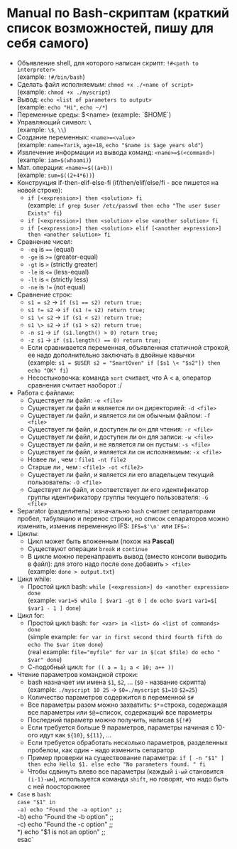 # Manual по Bash-скриптам (краткий список возможностей, пишу для себя самого)
* Объявление shell, для которого написан скрипт: `!#<path to interpreter>`  
(example: `!#/bin/bash`)
* Сделать файл исполняемым: `chmod +x ./<name of script>`  
(example: `chmod +x ./myscript`)
* Вывод: `echo <list of parameters to output>`  
(example: `echo "Hi"`, `echo ~/*`)
* Переменные среды: $<name>  
  (example: `$HOME`)
* Управляющий символ: `\`  
  (example: `\$`, `\\`)
* Создание переменных: `<name>=<value>`  
  (example: `name=Yarik`, `age=18`, `echo "$name is $age years old"`)
* Извлечение информации из вывода команд: `<name>=$(<command>)`  
  (example: `iam=$(whoami)`)
* Мат. операции: `<name>=$((a+b))`  
  (example: `sum=$((2+4*6))`)
* Конструкция if-then-elif-else-fi (if/then/elif/else/fi - все пишется на новой строке):  
  + `if [<expression>] then <solution> fi`  
  (example: `if grep $user /etc/passwd then echo "The user $user Exists" fi`)
  + `if [<expression>] then <solution> else <another solution> fi`
  + `if [<expression>] then <solution> elif [<another expression>] then <another solution> fi`
* Сравнение чисел:  
  + `-eq` is `==` (equal)
  + `-ge` is `>=` (greater-equal)
  + `-gt` is `>` (strictly greater)
  + `-le` is `<=` (less-equal)
  + `-lt` is `<` (strictly less)
  + `-ne` is `!=` (not equal)
* Сравнение строк:
  + `s1 = s2` -> `if (s1 == s2) return true;`
  + `s1 != s2` -> `if (s1 != s2) return true;`
  + `s1 \< s2` -> `if (s1 < s2) return true;`
  + `s1 \> s2` -> `if (s1 > s2) return true;`
  + `-n s1` -> `if (s1.length() > 0) return true;`
  + `-z s1` -> `if (s1.length() == 0) return true;`
  + Если сравнивается переменная, объявленная статичной строкой, ее надо дополнительно заключать в двойные кавычки  
  (example: `s1 = $USER s2 = "SmartOven" if [$s1 \< "$s2"]) then echo "OK" fi`)
  + Несостыковочка: команда `sort` считает, что A < a, оператор сравнения считает наоборот :/
* Работа с файлами:  
  + Существует ли файл: `-e <file>`
  + Существует ли файл и является ли он директорией: `-d <file>`
  + Существует ли файл, и является ли он обычным файлом: `-f <file>`
  + Существует ли файл, и доступен ли он для чтения: `-r <file>`
  + Существует ли файл, и доступен ли он для записи: `-w <file>`
  + Существует ли файл, и не является ли он пустым: `-s <file>`
  + Существует ли файл, и является ли он исполняемым: `-x <file>`
  + Новее ли <file1>, чем <file2>: `file1 -nt file2`
  + Старше ли <file1>, чем <file2>: `<file1> -ot <file2>`
  + Существует ли файл, и является ли его владельцем текущий пользователь: `-O <file>`
  + Сществует ли файл, и соответствует ли его идентификатор группы идентификатору группы текущего пользователя: `-G <file>`
* Separator (разделитель): изначально `bash` считает сепараторами пробел, табуляцию и перенос строки, но список сепараторов можно изменить, изменив переменную IFS: `IFS=$'\n'` или `IFS=:`
* Циклы:
  + Цикл может быть вложенным (похож на **Pascal**)
  + Существуют операции `break` и `continue`
  + В цикле можно перенаправить вывод (вместо консоли выводить в файл): для этого надо после `done` добавить `> <file>`  
  (example: `done > output.txt`)
* Цикл while:
  + Простой цикл bash: `while [<expression>] do <another expression> done`  
  (example: `var1=5 while [ $var1 -gt 0 ] do echo $var1 var1=$[ $var1 - 1 ] done`)
* Цикл for:
  + Простой цикл bash: `for <var> in <list> do <list of commands> done`  
  (simple example: `for var in first second third fourth fifth do echo The $var item done`)  
  (real example: `file="myfile" for var in $(cat $file) do echo " $var" done`)
  + С-подобный цикл: `for (( a = 1; a < 10; a++ ))`  
* Чтение параметров командной строки:  
  + bash назначает им имена `$1`, `$2`, ... (`$0` - название скрипта)  
    (example: `./myscript 10 25` -> `$0=./myscript` `$1=10` `$2=25`)
  + Количество параметров содержится в переменной `$#`
  + Все параметры разом можно захватить: `$*`=строка, содержащая все параметры или `$@`=список, содержащий все параметры
  + Последний параметр можно получить, написав `${!#}`
  + Если требуется больше 9 параметров, параметры начиная с 10-ого идут как `${10}`, `${11}`, ...
  + Если требуется обработать несколько параметров, разделенных пробелом, как один - надо изменить сепаратор
  + Пример проверки на существование параметра: `if [ -n "$1" ] then echo Hello $1. else echo "No parameters found. " fi`
  + Чтобы сдвинуть влево все параметры (каждый `i-ый` становится `(i-1)-ым`), используется команда `shift`, но говорят, что надо быть с ней поосторожнее
* `Case` в `bash`:  
  `case "$1" in`  
  `-a) echo "Found the -a option" ;;`  
  -b) echo "Found the -b option" ;;  
  -c) echo "Found the -c option" ;;  
  *) echo "$1 is not an option" ;;  
  esac`
